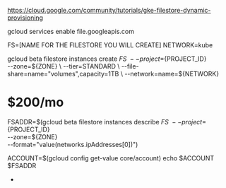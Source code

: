 https://cloud.google.com/community/tutorials/gke-filestore-dynamic-provisioning

gcloud services enable file.googleapis.com

FS=[NAME FOR THE FILESTORE YOU WILL CREATE]
NETWORK=kube

gcloud beta filestore instances create ${FS} \
  --project=${PROJECT_ID} \
  --zone=${ZONE} \
  --tier=STANDARD \
  --file-share=name="volumes",capacity=1TB \
  --network=name=${NETWORK}

# $200/mo

FSADDR=$(gcloud beta filestore instances describe ${FS} \
  --project=${PROJECT_ID} \
  --zone=${ZONE} \
  --format="value(networks.ipAddresses[0])")

ACCOUNT=$(gcloud config get-value core/account)
echo $ACCOUNT $FSADDR

-




